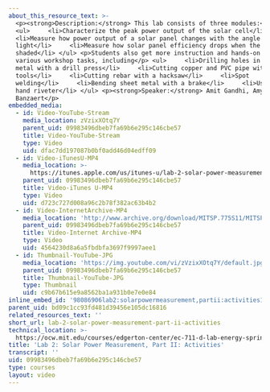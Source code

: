 ```yaml
---
about_this_resource_text: >-
  <p><strong>Description:</strong> This lab consists of three modules:</p>
  <ul>     <li>Characterize the peak power output of the solar cell</li>    
  <li>Measure how power output of a solar panel changes with the angle of
  light</li>     <li>Measure how solar panel efficiency drops when the panel is
  shaded</li> </ul> <p>Students also get more instruction and hands-on time with
  various workshop tasks, including</p> <ul>     <li>Drilling holes in sheet
  metal with a drill press</li>     <li>Cutting copper and PVC pipe with hand
  tools</li>     <li>Cutting rebar with a hacksaw</li>     <li>Spot
  welding</li>     <li>Bending sheet metal with a brake</li>     <li>Using a
  hand riveter</li> </ul> <p><strong>Speaker:</strong> Amit Gandhi, Amy
  Banzaert</p>
embedded_media:
  - id: Video-YouTube-Stream
    media_location: zVzixXOtq7Y
    parent_uid: 09983496dbeb7fa69b6e295c146cbe57
    title: Video-YouTube-Stream
    type: Video
    uid: dfac7dd197087b0bf0add46d04edff09
  - id: Video-iTunesU-MP4
    media_location: >-
      https://itunes.apple.com/us/itunes-u/lab-2-solar-power-measurement/id591211144?i=136606454
    parent_uid: 09983496dbeb7fa69b6e295c146cbe57
    title: Video-iTunes U-MP4
    type: Video
    uid: d723c727d008a96c2b78f382ac63b4b2
  - id: Video-InternetArchive-MP4
    media_location: 'http://www.archive.org/download/MITSP.775S11/MITSP_775S11lab02-2_300k.mp4'
    parent_uid: 09983496dbeb7fa69b6e295c146cbe57
    title: Video-Internet Archive-MP4
    type: Video
    uid: 4564230d8a6a5fbdbfa3697f9997aee1
  - id: Thumbnail-YouTube-JPG
    media_location: 'https://img.youtube.com/vi/zVzixXOtq7Y/default.jpg'
    parent_uid: 09983496dbeb7fa69b6e295c146cbe57
    title: Thumbnail-YouTube-JPG
    type: Thumbnail
    uid: c9b67b615e9a8562ba1a931b0e7e0e84
inline_embed_id: '98086906lab2:solarpowermeasurement,partii:activities1576908'
parent_uid: bd09c1cc93fd481d39456e105dc16816
related_resources_text: ''
short_url: lab-2-solar-power-measurement-part-ii-activities
technical_location: >-
  https://ocw.mit.edu/courses/edgerton-center/ec-711-d-lab-energy-spring-2011/energy-storage/lab-2-solar-power-measurement-part-ii-activities
title: 'Lab 2: Solar Power Measurement, Part II: Activities'
transcript: ''
uid: 09983496dbeb7fa69b6e295c146cbe57
type: courses
layout: video
---
```

